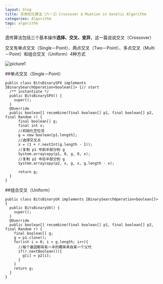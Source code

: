```yaml
---
layout: blog
title: 实用优化算法（六－2）Crossover & Muation in Genetic Algorithm
categories: Algorithm
tags: algorithm
---
```

遗传算法包括三个基本操作**选择、交叉、变异**，这一篇说说交叉（Crossover）

交叉有单点交叉（Single－Point）、两点交叉（Two－Point）、多点交叉（Multi－Point）和组合交叉（Uniform）4种方式

![picture1]({{site.blogimgurl}}/2014-11-20-01.png "example_pic")

##单点交叉（Single－Point）

	public class BitsBinarySPX implements IBinarySearchOperation<boolean[]> {// start
	  /** instantiate */
	  public BitsBinarySPX() {
	    super();
	  }
	  @Override
	  public boolean[] recombine(final boolean[] p1, final boolean[] p2, final Random r) {
		  final boolean[] g;
		  final int x;
		  //初始化空位流
		  g = new boolean[p1.length];
		  //选择交叉点
		  x = (1 + r.nextInt(g.length - 1));
		  //复制 p1 中前半部分到 g
		  System.arraycopy(p1, 0, g, 0, x);
		  //复制 p2 中后半部分到 g
		  System.arraycopy(p2, x, g, x, g.length - x);

		  return g;
	  }
	}

##组合交叉（Uniform）

	public class BitsBinaryUX implements IBinarySearchOperation<boolean[]> {
	  public BitsBinaryUX() {
	    super();
	  }
	  @Override
	  public boolean[] recombine(final boolean[] p1, final boolean[] p2, final Random r) {
	  	final boolean[] g;
	  	g = p1.clone();
	  	for(int i = 0; i < g.length; i++){
	  	  //每个基因都有有一半的概率来自某一个父代
	  	  if(r.nextBoolean()){
	  		g[i] = p2[i];
	  	  }
	  	}
	  	return g;
	  }
	}